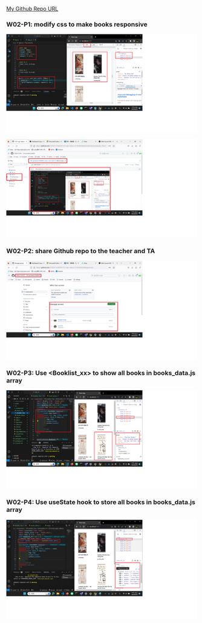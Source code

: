 [My Github Repo URL](https://github.com/CHEN211410674/1121-wp1-demo-211410674.git)

### W02-P1: modify css to make books responsive
 
![](w02-p1-1.png)

![](w02-p1-2.png)

### W02-P2: share Github repo to the teacher and TA
 
![](w02-p2.png)

### W02-P3: Use <Booklist_xx> to show all books in books_data.js array
![](w02-p3.png)

### W02-P4: Use useState hook to store all books in books_data.js array
 
![](w02-p4.png)